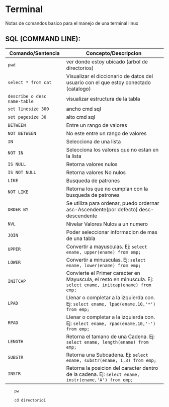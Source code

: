 # Terminal
Notas de comandos basico para el manejo de una terminal linux
## SQL (COMMAND LINE):

Comando/Sentencia | Concepto/Descripcion
--|--
```pwd``` | ver donde estoy ubicado (arbol de directorios)
```select * from cat``` | Visualizar el diccionario de datos del usuario con el que estoy conectado (catalogo)
```describe o desc name-table``` | visualizar estructura de la tabla
```set linesize 300``` | ancho cmd sql
```set pagesize 30``` | alto cmd sql
```BETWEEN``` | Entre un rango de valores
```NOT BETWEEN``` | No este entre un rango de valores
```IN``` | Selecciona de una lista
```NOT IN``` | Selecciona los valores que no estan en la lista
```IS NULL``` | Retorna valores nulos
```IS NOT NULL``` | Retorna valores No nulos
```LIKE``` | Busqueda de patrones 
```NOT LIKE``` | Retorna los que no cumplan con la busqueda de patrones
```ORDER BY```  | Se utiliza para ordenar, puedo ordernar asc-Ascendente(por defecto) desc-descendente
```NVL``` | Nivelar Valores Nulos a un numero
```JOIN``` | Poder seleccionar informacion de mas de una tabla
```UPPER ``` | Convertir a mayusculas. Ej: ```select ename, upper(ename) from emp;```
```LOWER ``` | Convertir a minusculas. Ej: ```select ename, lower(ename) from emp;```
```INITCAP``` | Convierte el Primer caracter en Mayuscula, el resto en minuscula. Ej: ```select ename, initcap(ename) from emp;```
```LPAD``` | Llenar o completar a la izquierda con. Ej: ```select ename, lpad(ename,10,'*') from emp;```
```RPAD ``` | Llenar o completar a la izquierda con. Ej: ```select ename, rpad(ename,10,'-') from emp;```
```LENGTH ``` | Retorna el tamano de una Cadena. Ej: ```select ename, length(ename) from emp;```
```SUBSTR ``` | Retorna una Subcadena. Ej: ```select ename, substr(ename, 1,3) from emp;```
```INSTR  ``` | Retorna la posicion del caracter dentro de la cadena. Ej: ```select ename, instr(ename,'A') from emp;```

```bash 
	pw
```

```shell 
	cd directorio1
```
